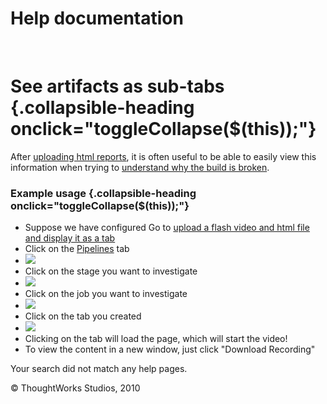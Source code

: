 Help documentation
==================

 

See artifacts as sub-tabs {.collapsible-heading onclick="toggleCollapse($(this));"}
=========================

After [uploading html reports](dev_upload_test_report.html), it is often
useful to be able to easily view this information when trying to
[understand why the build is
broken](dev_understand_why_build_broken.html).

### Example usage {.collapsible-heading onclick="toggleCollapse($(this));"}

-   Suppose we have configured Go to [upload a flash video and html file
    and display it as a tab](dev_upload_test_report.html)
-   Click on the [Pipelines](Pipelines_Dashboard_page.html) tab
-   ![](resources/images/cruise/topnav_pipelines.png)
-   Click on the stage you want to investigate
-   ![](resources/images/cruise/dev/see_artifact_as_tab/click_on_stage.png)
-   Click on the job you want to investigate
-   ![](resources/images/cruise/dev/see_artifact_as_tab/2_click_job_with_tab.png)
-   Click on the tab you created
-   ![](resources/images/cruise/dev/see_artifact_as_tab/3_click_my_subtab.png)
-   Clicking on the tab will load the page, which will start the video!
-   To view the content in a new window, just click "Download Recording"

Your search did not match any help pages.



© ThoughtWorks Studios, 2010

